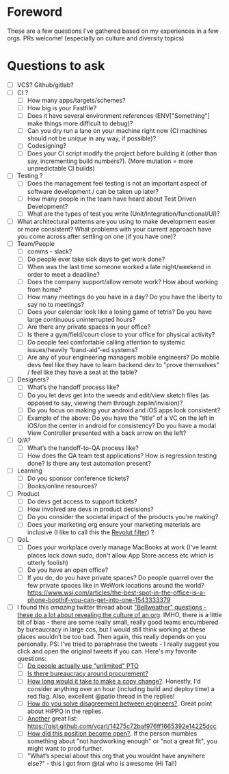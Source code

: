 # Foreword
These are a few questions I've gathered based on my experiences in a few orgs. PRs welcome! (especially on culture and diversity topics)


# Questions to ask
- [ ] VCS? Github/gitlab?
- [ ] CI ? 
	- [ ] How many apps/targets/schemes?
	- [ ] How big is your Fastfile?
	- [ ] Does it have several environment references (ENV["Something"] make things more difficult to debug)?
	- [ ] Can you dry run a lane on your machine right now (CI machines should not be *unique* in any way, if possible)?
	- [ ] Codesigning? 
	- [ ] Does your CI script modify the project before building it (other than say, incrementing build numbers?). (More mutation = more unpredictable CI builds)
- [ ] Testing ? 
	- [ ] Does the management feel testing is not an important aspect of software development / can be taken up later?
	- [ ] How many people in the team have heard about Test Driven Development?
	- [ ] What are the types of test you write (Unit/Integration/functional/UI)?
- [ ] What architectural patterns are you using to make development easier or more consistent? What problems with your current approach have you come across after settling on one (if you have one)?
- [ ] Team/People
	- [ ] comms - slack?
	<!--alex ignore sick-->
	- [ ] Do people ever take sick days to get work done?
	- [ ] When was the last time someone worked a late night/weekend in order to meet a deadline?
	- [ ] Does the company support/allow remote work? How about working from home?
	- [ ] How many meetings do you have in a day? Do you have the liberty to say no to meetings?
	- [ ] Does your calendar look like a losing game of tetris? Do you have large continuous uninterrupted hours?
	- [ ] Are there any private spaces in your office?
	- [ ] Is there  a gym/field/court close to your office for physical activity?
	- [ ] Do people feel comfortable calling attention to systemic issues/heavily “band-aid”-ed systems?
	- [ ] Are any of your engineering managers mobile engineers? Do mobile devs feel like they have to learn backend dev to "prove themselves" / feel like they have a seat at the table?
- [ ] Designers?
	- [ ] What’s the handoff process like?
	- [ ] Do you let devs get into the weeds and edit/view sketch files (as opposed to say, viewing them through zeplin/invision)?
	- [ ] Do you focus on making your android and iOS apps look consistent?
	- [ ] Example of the above: Do you have the “title” of a VC on the left in iOS/on the center in android for consistency? Do you have a modal View Controller presented with a back arrow on the left?
- [ ] Q/A?
	- [ ] What’s the handoff-to-QA process like?
	- [ ] How does the QA team test applications? How is regression testing done? Is there any test automation present?
- [ ] Learning
	- [ ] Do you sponsor conference tickets?
	- [ ] Books/online resources?
- [ ] Product
	- [ ] Do devs get access to support tickets? 
	- [ ] How involved are devs in product decisions?
	- [ ] Do you consider the societal impact of the products you’re making?
	- [ ] Does your marketing org ensure your marketing materials are inclusive (I like to call this the [Revolut filter](https://twitter.com/ingridepure/status/1097486380152827904)) ?
- [ ] QoL
	- [ ] Does your workplace overly manage MacBooks at work (I've learnt places lock down sudo, don't allow App Store access etc which is utterly foolish)
	- [ ] Do you have an open office?
	- [ ] If you do, do you have private spaces? Do people quarrel over the few private spaces like in WeWork locations around the world? https://www.wsj.com/articles/the-best-spot-in-the-office-is-a-phone-boothif-you-can-get-into-one-1543333379
- [ ] I found this _amazing_ twitter thread about ["Bellweather" questions - these do a lot about revealing the culture of an org](https://twitter.com/joshwcomeau/status/1160592395131641861?s=123). IMHO, there is a little bit of bias - there are some really small, really good teams encumbered by bureaucracy in large cos, but I would still think working at these places wouldn’t be too bad. Then again, this really depends on you personally. PS: I've tried to paraphrase the tweets - I really suggest you click and open the original tweets if you can. Here's my favorite questions:
	- [ ] [Do people actually use "unlimited" PTO](https://twitter.com/jbrancha/status/1160678967529156608)
	- [ ] [Is there bureaucracy around procurement?](https://twitter.com/JoshWComeau/status/1160592396918448128)
	- [ ] [How long would it take to make a copy change?](https://twitter.com/marcuslyons_/status/1160594191153393664). Honestly, I'd consider anything over an hour (including build and deploy time) a red flag. Also, excellent @patio thread in the replies!
	- [ ] [How do you solve disagreement between engineers?](https://twitter.com/xander76/status/1160670531785580545). Great point about HiPPO in the replies.
	- [ ] [Another](https://twitter.com/vcarl_/status/1160612257589579776) great list: https://gist.github.com/vcarl/14275c72baf976ff1665392e14225dcc
	- [ ] [How did this position become open?](https://twitter.com/jm_rives/status/1160627079135633409). If the person mumbles something about "not hardworking enough" or "not a great fit", you might want to prod further.
	<!--alex ignore special-->
	- [ ] "What’s special about this org that you wouldnt have anywhere else?" - this I got from @tal who is awesome (Hi Tal!)
